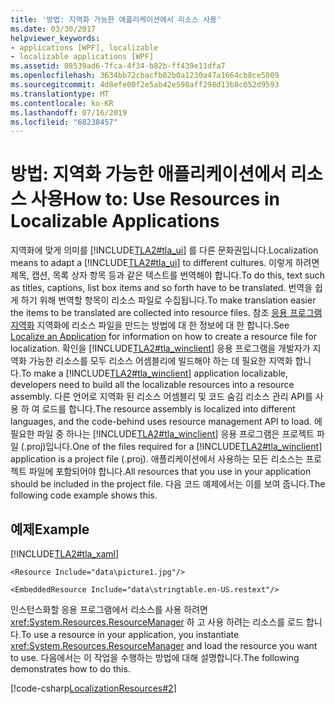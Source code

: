 ```yaml
---
title: '방법: 지역화 가능한 애플리케이션에서 리소스 사용'
ms.date: 03/30/2017
helpviewer_keywords:
- applications [WPF], localizable
- localizable applications [WPF]
ms.assetid: 08539ad6-7fca-4f34-b82b-ff439e11dfa7
ms.openlocfilehash: 3634bb72cbacfb02b0a1230a47a1664cb8ce5009
ms.sourcegitcommit: 4d8efe00f2e5ab42e598aff298d13b8c052d9593
ms.translationtype: MT
ms.contentlocale: ko-KR
ms.lasthandoff: 07/16/2019
ms.locfileid: "68238457"
---
```

# <a name="how-to-use-resources-in-localizable-applications"></a><span data-ttu-id="f9ae0-102">방법: 지역화 가능한 애플리케이션에서 리소스 사용</span><span class="sxs-lookup"><span data-stu-id="f9ae0-102">How to: Use Resources in Localizable Applications</span></span>
<span data-ttu-id="f9ae0-103">지역화에 맞게 의미를 [!INCLUDE[TLA2#tla_ui](../../../../includes/tla2sharptla-ui-md.md)] 를 다른 문화권입니다.</span><span class="sxs-lookup"><span data-stu-id="f9ae0-103">Localization means to adapt a [!INCLUDE[TLA2#tla_ui](../../../../includes/tla2sharptla-ui-md.md)] to different cultures.</span></span> <span data-ttu-id="f9ae0-104">이렇게 하려면 제목, 캡션, 목록 상자 항목 등과 같은 텍스트를 번역해야 합니다.</span><span class="sxs-lookup"><span data-stu-id="f9ae0-104">To do this, text such as titles, captions, list box items and so forth have to be translated.</span></span> <span data-ttu-id="f9ae0-105">번역을 쉽게 하기 위해 번역할 항목이 리소스 파일로 수집됩니다.</span><span class="sxs-lookup"><span data-stu-id="f9ae0-105">To make translation easier the items to be translated are collected into resource files.</span></span> <span data-ttu-id="f9ae0-106">참조 [응용 프로그램 지역화](how-to-localize-an-application.md) 지역화에 리소스 파일을 만드는 방법에 대 한 정보에 대 한 합니다.</span><span class="sxs-lookup"><span data-stu-id="f9ae0-106">See [Localize an Application](how-to-localize-an-application.md) for information on how to create a resource file for localization.</span></span> <span data-ttu-id="f9ae0-107">확인을 [!INCLUDE[TLA2#tla_winclient](../../../../includes/tla2sharptla-winclient-md.md)] 응용 프로그램을 개발자가 지역화 가능한 리소스를 모두 리소스 어셈블리에 빌드해야 하는 데 필요한 지역화 합니다.</span><span class="sxs-lookup"><span data-stu-id="f9ae0-107">To make a [!INCLUDE[TLA2#tla_winclient](../../../../includes/tla2sharptla-winclient-md.md)] application localizable, developers need to build all the localizable resources into a resource assembly.</span></span> <span data-ttu-id="f9ae0-108">다른 언어로 지역화 된 리소스 어셈블리 및 코드 숨김 리소스 관리 API를 사용 하 여 로드를 합니다.</span><span class="sxs-lookup"><span data-stu-id="f9ae0-108">The resource assembly is localized into different languages, and the code-behind uses resource management API to load.</span></span> <span data-ttu-id="f9ae0-109">에 필요한 파일 중 하나는 [!INCLUDE[TLA2#tla_winclient](../../../../includes/tla2sharptla-winclient-md.md)] 응용 프로그램은 프로젝트 파일 (.proj)입니다.</span><span class="sxs-lookup"><span data-stu-id="f9ae0-109">One of the files required for a [!INCLUDE[TLA2#tla_winclient](../../../../includes/tla2sharptla-winclient-md.md)] application is a project file (.proj).</span></span> <span data-ttu-id="f9ae0-110">애플리케이션에서 사용하는 모든 리소스는 프로젝트 파일에 포함되어야 합니다.</span><span class="sxs-lookup"><span data-stu-id="f9ae0-110">All resources that you use in your application should be included in the project file.</span></span> <span data-ttu-id="f9ae0-111">다음 코드 예제에서는 이를 보여 줍니다.</span><span class="sxs-lookup"><span data-stu-id="f9ae0-111">The following code example shows this.</span></span>  
  
## <a name="example"></a><span data-ttu-id="f9ae0-112">예제</span><span class="sxs-lookup"><span data-stu-id="f9ae0-112">Example</span></span>  
 [!INCLUDE[TLA2#tla_xaml](../../../../includes/tla2sharptla-xaml-md.md)]  
  
 `<Resource Include="data\picture1.jpg"/>`  
  
 `<EmbeddedResource Include="data\stringtable.en-US.restext"/>`  
  
 <span data-ttu-id="f9ae0-113">인스턴스화할 응용 프로그램에서 리소스를 사용 하려면 <xref:System.Resources.ResourceManager> 하 고 사용 하려는 리소스를 로드 합니다.</span><span class="sxs-lookup"><span data-stu-id="f9ae0-113">To use a resource in your application, you instantiate <xref:System.Resources.ResourceManager> and load the resource you want to use.</span></span> <span data-ttu-id="f9ae0-114">다음에서는 이 작업을 수행하는 방법에 대해 설명합니다.</span><span class="sxs-lookup"><span data-stu-id="f9ae0-114">The following demonstrates how to do this.</span></span>  
  
 [!code-csharp[LocalizationResources#2](~/samples/snippets/csharp/VS_Snippets_Wpf/LocalizationResources/CSharp/page1.xaml.cs#2)]
